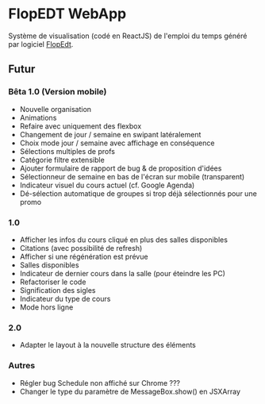 # FlopEDT WebApp
Système de visualisation (codé en ReactJS) de l'emploi du temps généré par logiciel [FlopEdt](http://www.flopedt.org/).

## Futur

### Bêta 1.0 (Version mobile)
- Nouvelle organisation
- Animations
- Refaire avec uniquement des flexbox
- Changement de jour / semaine en swipant latéralement
- Choix mode jour / semaine avec affichage en conséquence
- Sélections multiples de profs
- Catégorie filtre extensible
- Ajouter formulaire de rapport de bug & de proposition d'idées
- Sélectionneur de semaine en bas de l'écran sur mobile (transparent)
- Indicateur visuel du cours actuel (cf. Google Agenda)
- Dé-sélection automatique de groupes si trop déjà sélectionnés pour une promo

### 1.0
- Afficher les infos du cours cliqué en plus des salles disponibles
- Citations (avec possibilité de refresh)
- Afficher si une régénération est prévue
- Salles disponibles
- Indicateur de dernier cours dans la salle (pour éteindre les PC)
- Refactoriser le code
- Signification des sigles
- Indicateur du type de cours
- Mode hors ligne  

### 2.0

- Adapter le layout à la nouvelle structure des éléments

 ### Autres

- Régler bug Schedule non affiché sur Chrome ???
- Changer le type du paramètre de MessageBox.show() en JSXArray
